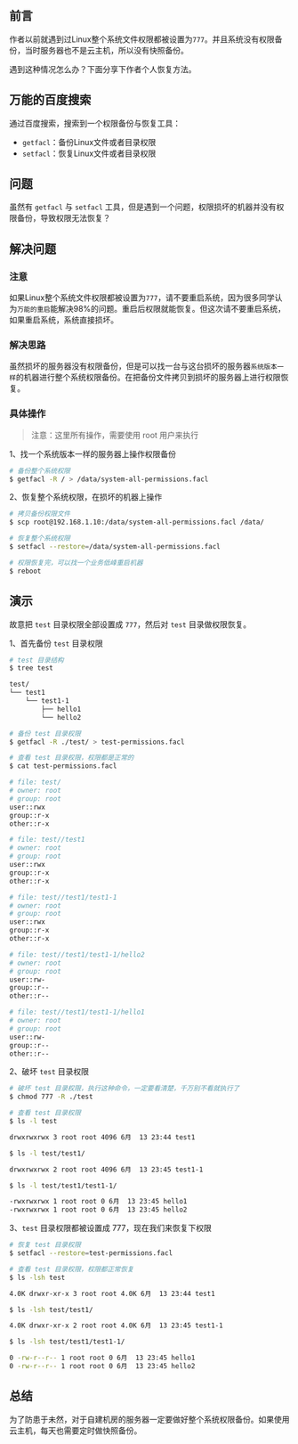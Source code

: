 ## 前言

作者以前就遇到过Linux整个系统文件权限都被设置为`777`。并且系统没有权限备份，当时服务器也不是云主机，所以没有快照备份。

遇到这种情况怎么办？下面分享下作者个人恢复方法。

## 万能的百度搜索

通过百度搜索，搜索到一个权限备份与恢复工具：

- `getfacl`：备份Linux文件或者目录权限
- `setfacl`：恢复Linux文件或者目录权限

## 问题

虽然有 `getfacl` 与 `setfacl` 工具，但是遇到一个问题，权限损坏的机器并没有权限备份，导致权限无法恢复？

## 解决问题

### 注意

如果Linux整个系统文件权限都被设置为`777`，请不要重启系统，因为很多同学认为`万能的重启`能解决98%的问题。重启后权限就能恢复。但这次请不要重启系统，如果重启系统，系统直接损坏。

### 解决思路

虽然损坏的服务器没有权限备份，但是可以找一台与这台损坏的服务器`系统版本一样`的机器进行整个系统权限备份。在把备份文件拷贝到损坏的服务器上进行权限恢复。

### 具体操作

> 注意：这里所有操作，需要使用 root 用户来执行

1、找一个系统版本一样的服务器上操作权限备份

```bash
# 备份整个系统权限
$ getfacl -R / > /data/system-all-permissions.facl
```

2、恢复整个系统权限，在损坏的机器上操作

```bash
# 拷贝备份权限文件
$ scp root@192.168.1.10:/data/system-all-permissions.facl /data/

# 恢复整个系统权限
$ setfacl --restore=/data/system-all-permissions.facl

# 权限恢复完，可以找一个业务低峰重启机器
$ reboot
```

## 演示

故意把 `test` 目录权限全部设置成 `777`，然后对 `test` 目录做权限恢复。

1、首先备份 `test` 目录权限

```bash
# test 目录结构
$ tree test

test/
└── test1
    └── test1-1
        ├── hello1
        └── hello2

# 备份 test 目录权限
$ getfacl -R ./test/ > test-permissions.facl

# 查看 test 目录权限，权限都是正常的
$ cat test-permissions.facl

# file: test/
# owner: root
# group: root
user::rwx
group::r-x
other::r-x

# file: test//test1
# owner: root
# group: root
user::rwx
group::r-x
other::r-x

# file: test//test1/test1-1
# owner: root
# group: root
user::rwx
group::r-x
other::r-x

# file: test//test1/test1-1/hello2
# owner: root
# group: root
user::rw-
group::r--
other::r--

# file: test//test1/test1-1/hello1
# owner: root
# group: root
user::rw-
group::r--
other::r--
```

2、破坏 `test` 目录权限

```bash
# 破坏 test 目录权限，执行这种命令，一定要看清楚，千万别不看就执行了
$ chmod 777 -R ./test

# 查看 test 目录权限
$ ls -l test

drwxrwxrwx 3 root root 4096 6月  13 23:44 test1

$ ls -l test/test1/

drwxrwxrwx 2 root root 4096 6月  13 23:45 test1-1

$ ls -l test/test1/test1-1/

-rwxrwxrwx 1 root root 0 6月  13 23:45 hello1
-rwxrwxrwx 1 root root 0 6月  13 23:45 hello2
```

3、`test` 目录权限都被设置成 777，现在我们来恢复下权限

```bash
# 恢复 test 目录权限
$ setfacl --restore=test-permissions.facl

# 查看 test 目录权限，权限都正常恢复
$ ls -lsh test

4.0K drwxr-xr-x 3 root root 4.0K 6月  13 23:44 test1

$ ls -lsh test/test1/

4.0K drwxr-xr-x 2 root root 4.0K 6月  13 23:45 test1-1

$ ls -lsh test/test1/test1-1/

0 -rw-r--r-- 1 root root 0 6月  13 23:45 hello1
0 -rw-r--r-- 1 root root 0 6月  13 23:45 hello2
```

## 总结

为了防患于未然，对于自建机房的服务器一定要做好整个系统权限备份。如果使用云主机，每天也需要定时做快照备份。